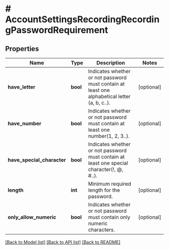 # # AccountSettingsRecordingRecordingPasswordRequirement

## Properties

Name | Type | Description | Notes
------------ | ------------- | ------------- | -------------
**have_letter** | **bool** | Indicates whether or not password must contain at least one alphabetical letter (a, b, c..). | [optional]
**have_number** | **bool** | Indicates whether or not password must contain at least one number(1, 2, 3..). | [optional]
**have_special_character** | **bool** | Indicates whether or not password must contain at least one special character(!, @, #..). | [optional]
**length** | **int** | Minimum required length for the password. | [optional]
**only_allow_numeric** | **bool** | Indicates whether or not password must contain only numeric characters. | [optional]

[[Back to Model list]](../../README.md#models) [[Back to API list]](../../README.md#endpoints) [[Back to README]](../../README.md)
